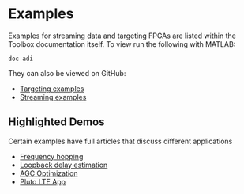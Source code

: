 
# Examples

Examples for streaming data and targeting FPGAs are listed within the Toolbox documentation itself. To view run the following with MATLAB:

```
doc adi
```

They can also be viewed on GitHub:

 - [Targeting examples](https://github.com/analogdevicesinc/TransceiverToolbox/tree/master/trx_examples/targeting)
 - [Streaming examples](https://github.com/analogdevicesinc/TransceiverToolbox/tree/master/trx_examples/streaming)

## Highlighted Demos

Certain examples have full articles that discuss different applications

- [Frequency hopping](https://wiki.analog.com/resources/eval/user-guides/adrv936x_rfsom/tutorials/frequency_hopping)
- [Loopback delay estimation](https://wiki.analog.com/resources/eval/user-guides/adrv936x_rfsom/tutorials/loopback_delay_estimation)
- [AGC Optimization](https://wiki.analog.com/resources/eval/user-guides/ad9361_agc_tuning)
- [Pluto LTE App](https://wiki.analog.com/resources/tools-software/transceiver-toolbox/examples/pluto_lte_app)